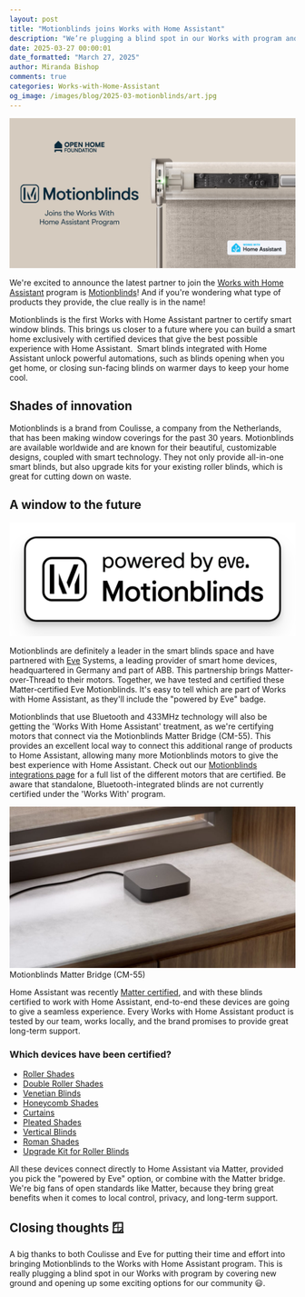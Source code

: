 ```yaml
---
layout: post
title: "Motionblinds joins Works with Home Assistant"
description: "We’re plugging a blind spot in our Works with program and opening up some exciting options for our community."
date: 2025-03-27 00:00:01
date_formatted: "March 27, 2025"
author: Miranda Bishop
comments: true
categories: Works-with-Home-Assistant
og_image: /images/blog/2025-03-motionblinds/art.jpg
---
```


<img src='/images/blog/2025-03-motionblinds/art.jpg' style='border: 0;box-shadow: none;' alt="Motionblinds wwha logo">

We're excited to announce the latest partner to join the [Works with Home Assistant](https://partner.home-assistant.io/) program is [Motionblinds](https://motionblinds.com/)! And if you're wondering what type of products they provide, the clue really is in the name!

Motionblinds is the first Works with Home Assistant partner to certify smart window blinds. This brings us closer to a future where you can build a smart home exclusively with certified devices that give the best possible experience with Home Assistant.  Smart blinds integrated with Home Assistant unlock powerful automations, such as blinds opening when you get home, or closing sun-facing blinds on warmer days to keep your home cool. <!--more-->

## Shades of innovation

Motionblinds is a brand from Coulisse, a company from the Netherlands, that has been making window coverings for the past 30 years. Motionblinds are available worldwide and are known for their beautiful, customizable designs, coupled with smart technology. They not only provide all-in-one smart blinds, but also upgrade kits for your existing roller blinds, which is great for cutting down on waste.

## A window to the future

<img src='/images/blog/2025-03-motionblinds/powered-by-eve.png' style='border: 0;box-shadow: none;' alt="Motionblinds powered by Eve">

Motionblinds are definitely a leader in the smart blinds space and have partnered with [Eve](https://www.evehome.com/en) Systems, a leading provider of smart home devices, headquartered in Germany and part of ABB. This partnership brings Matter-over-Thread to their motors. Together, we have tested and certified these Matter-certified Eve Motionblinds. It's easy to tell which are part of Works with Home Assistant, as they'll include the "powered by Eve" badge.

Motionblinds that use Bluetooth and 433MHz technology will also be getting the 'Works With Home Assistant' treatment, as we're certifying motors that connect via the Motionblinds Matter Bridge (CM-55). This provides an excellent local way to connect this additional range of products to Home Assistant, allowing many more Motionblinds motors to give the best experience with Home Assistant. Check out our [Motionblinds integrations page](https://next.home-assistant.io/integrations/motionblinds_matter/) for a full list of the different motors that are certified. Be aware that standalone, Bluetooth-integrated blinds are not currently certified under the 'Works With' program.

<p class='img'><img src='/images/blog/2025-03-motionblinds/matter-hub.jpg' style='border: 0;box-shadow: none;' alt="Motionblinds Matter Bridge">Motionblinds Matter Bridge (CM-55)</p>

Home Assistant was recently [Matter certified](/blog/2025/03/10/matter-certification/), and with these blinds certified to work with Home Assistant, end-to-end these devices are going to give a seamless experience. Every Works with Home Assistant product is tested by our team, works locally, and the brand promises to provide great long-term support.

### Which devices have been certified?

- [Roller Shades](https://motionblinds.com/products/roller)
- [Double Roller Shades](https://motionblinds.com/products/double-roller)
- [Venetian Blinds](https://motionblinds.com/products/venetian)
- [Honeycomb Shades](https://motionblinds.com/products/honeycomb)
- [Curtains](https://motionblinds.com/products/curtains)
- [Pleated Shades](https://motionblinds.com/products/pleated)
- [Vertical Blinds](https://motionblinds.com/products/vertical)
- [Roman Shades](https://motionblinds.com/products/roman)
- [Upgrade Kit for Roller Blinds](https://motionblinds.com/products/upgrade-kit)

All these devices connect directly to Home Assistant via Matter, provided you pick the "powered by Eve" option, or combine with the Matter bridge. We're big fans of open standards like Matter, because they bring great benefits when it comes to local control, privacy, and long-term support.

## Closing thoughts 🪟

A big thanks to both Coulisse and Eve for putting their time and effort into bringing Motionblinds to the Works with Home Assistant program. This is really plugging a blind spot in our Works with program by covering new ground and opening up some exciting options for our community 😃.
